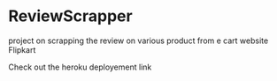 # ReviewScrapper
project on scrapping the review on various product from e cart website Flipkart

Check out the heroku deployement link 
